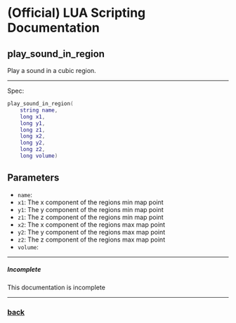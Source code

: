 
# (Official) LUA Scripting Documentation

## play_sound_in_region

Play a sound in a cubic region.

___

Spec:

```lua
play_sound_in_region(
	string name,
	long x1,
	long y1,
	long z1,
	long x2,
	long y2,
	long z2,
	long volume)
```

## Parameters

- `name`: 
- `x1`: The x component of the regions min map point
- `y1`: The y component of the regions min map point
- `z1`: The z component of the regions min map point
- `x2`: The x component of the regions max map point
- `y2`: The y component of the regions max map point
- `z2`: The z component of the regions max map point
- `volume`: 

___

##### Incomplete

This documentation is incomplete

___

### [back](../sound)
